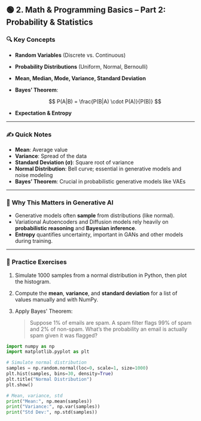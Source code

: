 

## 🟢 **2. Math & Programming Basics – Part 2: Probability & Statistics**

### 🔍 **Key Concepts**

* **Random Variables** (Discrete vs. Continuous)
* **Probability Distributions** (Uniform, Normal, Bernoulli)
* **Mean, Median, Mode, Variance, Standard Deviation**
* **Bayes’ Theorem**:

  $$
  P(A|B) = \frac{P(B|A) \cdot P(A)}{P(B)}
  $$
* **Expectation & Entropy**

---

### ✍️ **Quick Notes**

* **Mean**: Average value
* **Variance**: Spread of the data
* **Standard Deviation (σ)**: Square root of variance
* **Normal Distribution**: Bell curve; essential in generative models and noise modeling
* **Bayes’ Theorem**: Crucial in probabilistic generative models like VAEs

---

### 🧠 **Why This Matters in Generative AI**

* Generative models often **sample** from distributions (like normal).
* Variational Autoencoders and Diffusion models rely heavily on **probabilistic reasoning** and **Bayesian inference**.
* **Entropy** quantifies uncertainty, important in GANs and other models during training.

---

### 🧪 **Practice Exercises**

1. Simulate 1000 samples from a normal distribution in Python, then plot the histogram.
2. Compute the **mean**, **variance**, and **standard deviation** for a list of values manually and with NumPy.
3. Apply Bayes' Theorem:

   > Suppose 1% of emails are spam. A spam filter flags 99% of spam and 2% of non-spam. What’s the probability an email is actually spam given it was flagged?

```python
import numpy as np
import matplotlib.pyplot as plt

# Simulate normal distribution
samples = np.random.normal(loc=0, scale=1, size=1000)
plt.hist(samples, bins=30, density=True)
plt.title("Normal Distribution")
plt.show()

# Mean, variance, std
print("Mean:", np.mean(samples))
print("Variance:", np.var(samples))
print("Std Dev:", np.std(samples))
```
